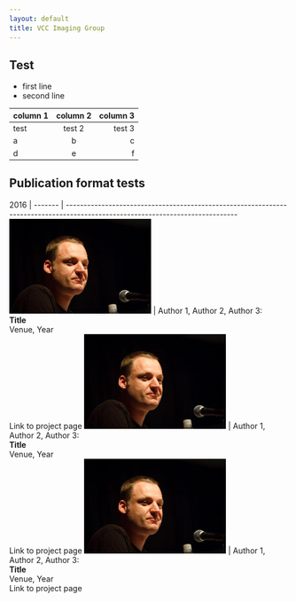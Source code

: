 ```yaml
---
layout: default
title: VCC Imaging Group
---
```


## Test
- first line
- second line

column 1 | column 2 | column 3
-------- | :--------: | --------:
test | test 2 | test 3
a| b | c
d | e | f


## Publication format tests

2016 | 
------- | ------------------------------------------------------------------------------------------------------------------------------
![wh](Images/heidrich.jpg) |  Author 1, Author 2, Author 3:<br>**Title**<br>Venue, Year<br>Link to project page
![wh](Images/heidrich.jpg) |  Author 1, Author 2, Author 3:<br>**Title**<br>Venue, Year<br>Link to project page
![wh](Images/heidrich.jpg) |  Author 1, Author 2, Author 3:<br>**Title**<br>Venue, Year<br>Link to project page


